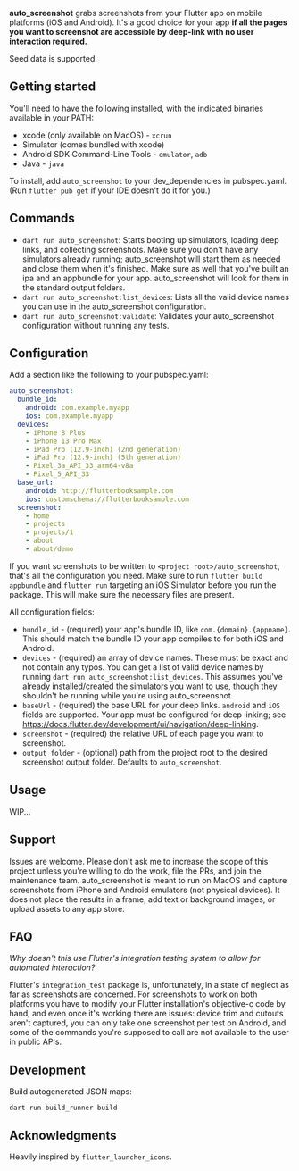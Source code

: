 **auto_screenshot** grabs screenshots from your Flutter app on mobile platforms (iOS and Android). 
It's a good choice for your app **if all the pages you want to screenshot are accessible by
deep-link with no user interaction required.**

Seed data is supported.

## Getting started

You'll need to have the following installed, with the indicated binaries available in your PATH:

- xcode (only available on MacOS) - `xcrun`
- Simulator (comes bundled with xcode)
- Android SDK Command-Line Tools - `emulator`, `adb`
- Java - `java`

To install, add `auto_screenshot` to your dev_dependencies in pubspec.yaml.
(Run `flutter pub get` if your IDE doesn't do it for you.)

## Commands

- `dart run auto_screenshot`: Starts booting up simulators, loading deep links, and collecting screenshots. Make sure you don't have any simulators already running; auto_screenshot will start them as needed and close them when it's finished. Make sure as well that you've built an ipa and an appbundle for your app. auto_screenshot will look for them in the standard output folders.
- `dart run auto_screenshot:list_devices`: Lists all the valid device names you can use in the auto_screenshot configuration.
- `dart run auto_screenshot:validate`: Validates your auto_screenshot configuration without running any tests.

## Configuration

Add a section like the following to your pubspec.yaml:

```yaml
auto_screenshot:
  bundle_id: 
    android: com.example.myapp
    ios: com.example.myapp
  devices:
    - iPhone 8 Plus
    - iPhone 13 Pro Max
    - iPad Pro (12.9-inch) (2nd generation)
    - iPad Pro (12.9-inch) (5th generation)
    - Pixel_3a_API_33_arm64-v8a
    - Pixel_5_API_33
  base_url:
    android: http://flutterbooksample.com
    ios: customschema://flutterbooksample.com
  screenshot:
    - home
    - projects
    - projects/1
    - about
    - about/demo
```

If you want screenshots to be written to `<project root>/auto_screenshot`, that's all the configuration you need. Make sure to run `flutter build appbundle` and `flutter run` targeting an iOS Simulator before you run the package. This will make sure the necessary files are present.

All configuration fields:

- `bundle_id` - (required) your app's bundle ID, like `com.{domain}.{appname}`. This should match the bundle ID your app compiles to for both iOS and Android.
- `devices` - (required) an array of device names. These must be exact and not contain any typos. You can get
  a list of valid device names by running `dart run auto_screenshot:list_devices`. This assumes you've already installed/created the simulators you want to use, though they shouldn't be running while you're using auto_screenshot.
- `baseUrl` - (required) the base URL for your deep links. `android` and `iOS` fields are supported. Your app must be configured for deep linking; see https://docs.flutter.dev/development/ui/navigation/deep-linking.
- `screenshot` - (required) the relative URL of each page you want to screenshot.
- `output_folder` - (optional) path from the project root to the desired screenshot output folder. Defaults
  to `auto_screenshot`.

## Usage

WIP...

## Support

Issues are welcome. Please don't ask me to increase the scope of this project unless you're willing to do the work, file the PRs, and join the maintenance team. auto_screenshot is meant to run on MacOS and capture screenshots from iPhone and Android emulators (not physical devices). It does not place the results in a frame, add text or background images, or upload assets to any app store.

## FAQ

_Why doesn't this use Flutter's integration testing system to allow for automated interaction?_

Flutter's `integration_test` package is, unfortunately, in a state of neglect as far as screenshots are concerned. For screenshots to work on both platforms you have to modify your Flutter installation's objective-c code by hand, and even once it's working there are issues: device trim and cutouts aren't captured, you can only take one screenshot per test on Android, and some of the commands you're supposed to call are not available to the user in public APIs.

## Development

Build autogenerated JSON maps:

`dart run build_runner build`

## Acknowledgments

Heavily inspired by `flutter_launcher_icons`.

